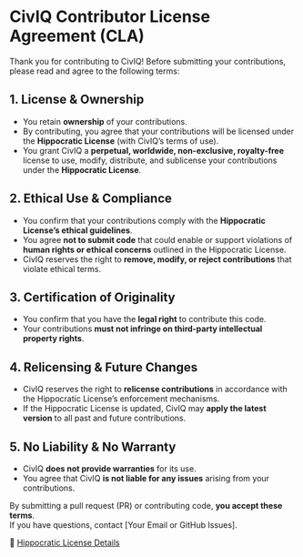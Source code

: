 # CivIQ Contributor License Agreement (CLA)

Thank you for contributing to CivIQ! Before submitting your contributions, please read and agree to the following terms:

## **1. License & Ownership**
- You retain **ownership** of your contributions.
- By contributing, you agree that your contributions will be licensed under the **Hippocratic License** (with CivIQ’s terms of use).
- You grant CivIQ a **perpetual, worldwide, non-exclusive, royalty-free** license to use, modify, distribute, and sublicense your contributions under the **Hippocratic License**.

## **2. Ethical Use & Compliance**
- You confirm that your contributions comply with the **Hippocratic License’s ethical guidelines**.
- You agree **not to submit code** that could enable or support violations of **human rights or ethical concerns** outlined in the Hippocratic License.
- CivIQ reserves the right to **remove, modify, or reject contributions** that violate ethical terms.

## **3. Certification of Originality**
- You confirm that you have the **legal right** to contribute this code.
- Your contributions **must not infringe on third-party intellectual property rights**.

## **4. Relicensing & Future Changes**
- CivIQ reserves the right to **relicense contributions** in accordance with the Hippocratic License’s enforcement mechanisms.
- If the Hippocratic License is updated, CivIQ may **apply the latest version** to all past and future contributions.

## **5. No Liability & No Warranty**
- CivIQ **does not provide warranties** for its use.
- You agree that CivIQ **is not liable for any issues** arising from your contributions.

By submitting a pull request (PR) or contributing code, **you accept these terms**.  
If you have questions, contact [Your Email or GitHub Issues].

🔗 [Hippocratic License Details](https://firstdonoharm.dev/)
